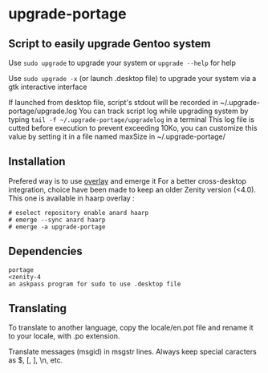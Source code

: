 # upgrade-portage
## Script to easily upgrade Gentoo system

Use `sudo upgrade` to upgrade your system or `upgrade --help` for help

Use `sudo upgrade -x` (or launch .desktop file) to upgrade your system via a gtk interactive interface

If launched from desktop file, script's stdout will be recorded in ~/.upgrade-portage/upgrade.log
You can track script log while upgrading system by typing `tail -f ~/.upgrade-portage/upgradelog` in a terminal
This log file is cutted before execution to prevent exceeding 10Ko, you can customize this value by setting it in a file named maxSize in ~/.upgrade-portage/

## Installation
Prefered way is to use [overlay](https://github.com/Anard/anard-overlay) and emerge it
For a better cross-desktop integration, choice have been made to keep an older Zenity version (<4.0). This one is available in haarp overlay :
```
# eselect repository enable anard haarp
# emerge --sync anard haarp
# emerge -a upgrade-portage
```

## Dependencies
```
portage
<zenity-4
an askpass program for sudo to use .desktop file
```

## Translating
To translate to another language, copy the locale/en.pot file and rename it to your locale, with .po extension.

Translate messages (msgid) in msgstr lines. Always keep special caracters as $, [, ], \\n, etc.
